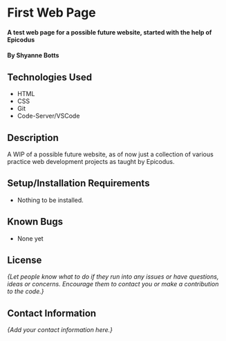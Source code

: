 # First Web Page

#### A test web page for a possible future website, started with the help of Epicodus

#### By Shyanne Botts

## Technologies Used

* HTML
* CSS
* Git
* Code-Server/VSCode

## Description

A WIP of a possible future website, as of now just a collection of various practice web development projects as taught by Epicodus.

## Setup/Installation Requirements

* Nothing to be installed.







## Known Bugs

* None yet


## License

_{Let people know what to do if they run into any issues or have questions, ideas or concerns.  Encourage them to contact you or make a contribution to the code.}_

## Contact Information

_{Add your contact information here.}_